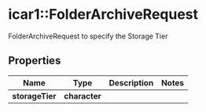 # icar1::FolderArchiveRequest

FolderArchiveRequest to specify the Storage Tier

## Properties
Name | Type | Description | Notes
------------ | ------------- | ------------- | -------------
**storageTier** | **character** |  | 


